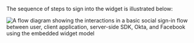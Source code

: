 The sequence of steps to sign into the widget is illustrated below:

<div class="full">

![A flow diagram showing the interactions in a basic social sign-in flow between user, client application, server-side SDK, Okta, and Facebook using the embedded widget model](/img/oie-embedded-sdk/oie-widget-dotnet-social-sign-in-flow-diagram.png)

<!--
  Source image: https://www.figma.com/file/YH5Zhzp66kGCglrXQUag2E/%F0%9F%93%8A-Updated-Diagrams-for-Dev-Docs?type=design&node-id=4368%3A15268&mode=design&t=CD7DklCP7inXOkXn-1  oie-widget-dotnet-social-sign-in-flow-diagram
-->

</div>
